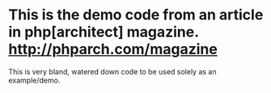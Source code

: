 # This is the demo code from an article in php[architect] magazine.  http://phparch.com/magazine

This is very bland, watered down code to be used solely as an example/demo.

